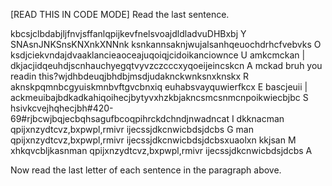 [READ THIS IN CODE MODE]
Read the last sentence.


kbcsjclbdabjljfnvjsffanlqpijkevfnelsvoajdldladvuDHBxbj Y
SNAsnJNKSnsKNXnkXNNnk ksnkannsaknjwujalsanhqeuochdrhcfvebvks O
ksdjciekvndajdvaaklancieaoceajuqoiqjcid<NOTIHNG LOL>oikanciownce U
amkcmckan | 
dkjacjidqeuhdjscnhauchyegqtvyvzczcccxyqoeijeincskcn A
mckad bruh you readin this?wjdhbdeuqjbhdbjmsdjudaknckwnksnxknskx R
aknskpqmnbcgyuiskmnbvftgvcbnxiq euhabsvayquwierfkcx E
bascjeuii |
ackmeuibajbdkadkahiqoihecjbytyvxhzkbjakncsmcsnmcnpoikwiecbjbc S
hsivkcvejhqhecjbh#420-69#rjbcwjbqjecbqhsagufbcoqpihrckdchndjnwadncat I
dkknacman qpijxnzydtcvz,bxpwpl,rmivr ijecssjdkcnwicbdsjdcbs G
man qpijxnzydtcvz,bxpwpl,rmivr ijecssjdkcnwicbdsjdcbsxuaolxn kkjsan M
xhkqvcbljkasnman qpijxnzydtcvz,bxpwpl,rmivr ijecssjdkcnwicbdsjdcbs A


Now read the last letter of each sentence in the paragraph above.
